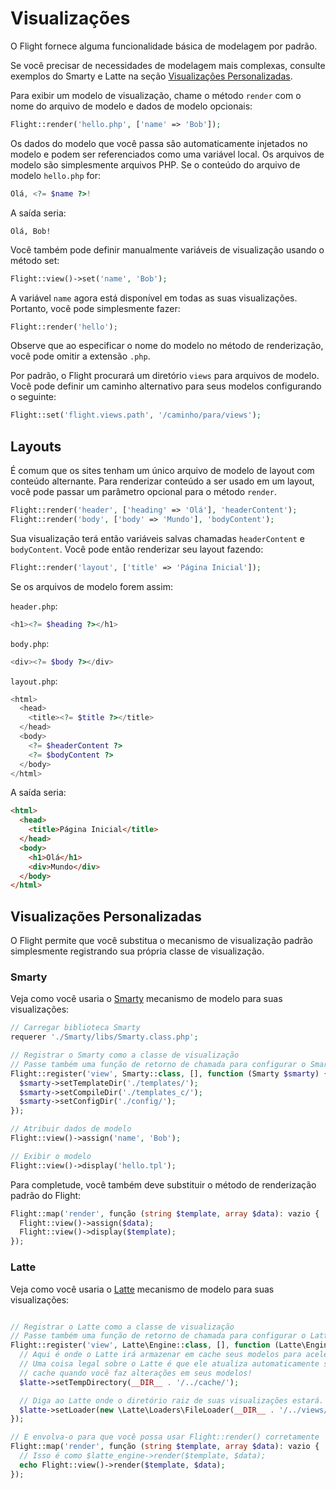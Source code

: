 
# Visualizações

O Flight fornece alguma funcionalidade básica de modelagem por padrão.

Se você precisar de necessidades de modelagem mais complexas, consulte exemplos do Smarty e Latte na seção [Visualizações Personalizadas](#custom-views).

Para exibir um modelo de visualização, chame o método `render` com o nome
do arquivo de modelo e dados de modelo opcionais:

```php
Flight::render('hello.php', ['name' => 'Bob']);
```

Os dados do modelo que você passa são automaticamente injetados no modelo e podem
ser referenciados como uma variável local. Os arquivos de modelo são simplesmente arquivos PHP. Se o
conteúdo do arquivo de modelo `hello.php` for:

```php
Olá, <?= $name ?>!
```

A saída seria:

```
Olá, Bob!
```

Você também pode definir manualmente variáveis de visualização usando o método set:

```php
Flight::view()->set('name', 'Bob');
```

A variável `name` agora está disponível em todas as suas visualizações. Portanto, você pode simplesmente fazer:

```php
Flight::render('hello');
```

Observe que ao especificar o nome do modelo no método de renderização, você pode
omitir a extensão `.php`.

Por padrão, o Flight procurará um diretório `views` para arquivos de modelo. Você pode
definir um caminho alternativo para seus modelos configurando o seguinte:

```php
Flight::set('flight.views.path', '/caminho/para/views');
```

## Layouts

É comum que os sites tenham um único arquivo de modelo de layout com conteúdo alternante. Para renderizar conteúdo a ser usado em um layout, você pode passar um parâmetro opcional para o método `render`.

```php
Flight::render('header', ['heading' => 'Olá'], 'headerContent');
Flight::render('body', ['body' => 'Mundo'], 'bodyContent');
```

Sua visualização terá então variáveis salvas chamadas `headerContent` e `bodyContent`.
Você pode então renderizar seu layout fazendo:

```php
Flight::render('layout', ['title' => 'Página Inicial']);
```

Se os arquivos de modelo forem assim:

`header.php`:

```php
<h1><?= $heading ?></h1>
```

`body.php`:

```php
<div><?= $body ?></div>
```

`layout.php`:

```php
<html>
  <head>
    <title><?= $title ?></title>
  </head>
  <body>
    <?= $headerContent ?>
    <?= $bodyContent ?>
  </body>
</html>
```

A saída seria:
```html
<html>
  <head>
    <title>Página Inicial</title>
  </head>
  <body>
    <h1>Olá</h1>
    <div>Mundo</div>
  </body>
</html>
```

## Visualizações Personalizadas

O Flight permite que você substitua o mecanismo de visualização padrão simplesmente registrando sua
própria classe de visualização.

### Smarty

Veja como você usaria o [Smarty](http://www.smarty.net/)
mecanismo de modelo para suas visualizações:

```php
// Carregar biblioteca Smarty
requerer './Smarty/libs/Smarty.class.php';

// Registrar o Smarty como a classe de visualização
// Passe também uma função de retorno de chamada para configurar o Smarty ao carregar
Flight::register('view', Smarty::class, [], function (Smarty $smarty) {
  $smarty->setTemplateDir('./templates/');
  $smarty->setCompileDir('./templates_c/');
  $smarty->setConfigDir('./config/');
});

// Atribuir dados de modelo
Flight::view()->assign('name', 'Bob');

// Exibir o modelo
Flight::view()->display('hello.tpl');
```

Para completude, você também deve substituir o método de renderização padrão do Flight:

```php
Flight::map('render', função (string $template, array $data): vazio {
  Flight::view()->assign($data);
  Flight::view()->display($template);
});
```

### Latte

Veja como você usaria o [Latte](https://latte.nette.org/)
mecanismo de modelo para suas visualizações:

```php

// Registrar o Latte como a classe de visualização
// Passe também uma função de retorno de chamada para configurar o Latte ao carregar
Flight::register('view', Latte\Engine::class, [], function (Latte\Engine $latte) {
  // Aqui é onde o Latte irá armazenar em cache seus modelos para acelerar as coisas
  // Uma coisa legal sobre o Latte é que ele atualiza automaticamente seu
  // cache quando você faz alterações em seus modelos!
  $latte->setTempDirectory(__DIR__ . '/../cache/');

  // Diga ao Latte onde o diretório raiz de suas visualizações estará.
  $latte->setLoader(new \Latte\Loaders\FileLoader(__DIR__ . '/../views/'));
});

// E envolva-o para que você possa usar Flight::render() corretamente
Flight::map('render', função (string $template, array $data): vazio {
  // Isso é como $latte_engine->render($template, $data);
  echo Flight::view()->render($template, $data);
});
```